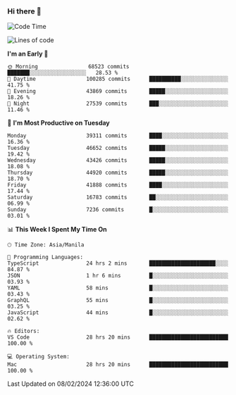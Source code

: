 ### Hi there 👋

<!--START_SECTION:waka-->
![Code Time](http://img.shields.io/badge/Code%20Time-4%2C854%20hrs%2048%20mins-blue)

![Lines of code](https://img.shields.io/badge/From%20Hello%20World%20I%27ve%20Written-108.7%20million%20lines%20of%20code-blue)

**I'm an Early 🐤** 

```text
🌞 Morning                68523 commits       ███████░░░░░░░░░░░░░░░░░░   28.53 % 
🌆 Daytime                100285 commits      ██████████░░░░░░░░░░░░░░░   41.75 % 
🌃 Evening                43869 commits       █████░░░░░░░░░░░░░░░░░░░░   18.26 % 
🌙 Night                  27539 commits       ███░░░░░░░░░░░░░░░░░░░░░░   11.46 % 
```
📅 **I'm Most Productive on Tuesday** 

```text
Monday                   39311 commits       ████░░░░░░░░░░░░░░░░░░░░░   16.36 % 
Tuesday                  46652 commits       █████░░░░░░░░░░░░░░░░░░░░   19.42 % 
Wednesday                43426 commits       █████░░░░░░░░░░░░░░░░░░░░   18.08 % 
Thursday                 44920 commits       █████░░░░░░░░░░░░░░░░░░░░   18.70 % 
Friday                   41888 commits       ████░░░░░░░░░░░░░░░░░░░░░   17.44 % 
Saturday                 16783 commits       ██░░░░░░░░░░░░░░░░░░░░░░░   06.99 % 
Sunday                   7236 commits        █░░░░░░░░░░░░░░░░░░░░░░░░   03.01 % 
```


📊 **This Week I Spent My Time On** 

```text
🕑︎ Time Zone: Asia/Manila

💬 Programming Languages: 
TypeScript               24 hrs 2 mins       █████████████████████░░░░   84.87 % 
JSON                     1 hr 6 mins         █░░░░░░░░░░░░░░░░░░░░░░░░   03.93 % 
YAML                     58 mins             █░░░░░░░░░░░░░░░░░░░░░░░░   03.43 % 
GraphQL                  55 mins             █░░░░░░░░░░░░░░░░░░░░░░░░   03.25 % 
JavaScript               44 mins             █░░░░░░░░░░░░░░░░░░░░░░░░   02.62 % 

🔥 Editors: 
VS Code                  28 hrs 20 mins      █████████████████████████   100.00 % 

💻 Operating System: 
Mac                      28 hrs 20 mins      █████████████████████████   100.00 % 
```


 Last Updated on 08/02/2024 12:36:00 UTC
<!--END_SECTION:waka-->


<!--
**rad182/rad182** is a ✨ _special_ ✨ repository because its `README.md` (this file) appears on your GitHub profile.

Here are some ideas to get you started:

- 🔭 I’m currently working on ...
- 🌱 I’m currently learning ...
- 👯 I’m looking to collaborate on ...
- 🤔 I’m looking for help with ...
- 💬 Ask me about ...
- 📫 How to reach me: ...
- 😄 Pronouns: ...
- ⚡ Fun fact: ...
-->
